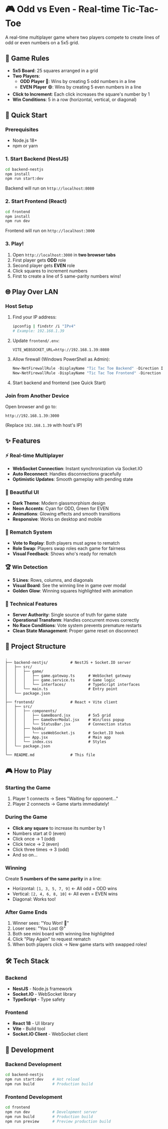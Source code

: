 # 🎮 Odd vs Even - Real-time Tic-Tac-Toe

A real-time multiplayer game where two players compete to create lines of odd or even numbers on a 5x5 grid.

## 🎯 Game Rules

- **5x5 Board**: 25 squares arranged in a grid
- **Two Players**: 
  - **ODD Player** 🔵: Wins by creating 5 odd numbers in a line
  - **EVEN Player** 🟢: Wins by creating 5 even numbers in a line
- **Click to Increment**: Each click increases the square's number by 1
- **Win Conditions**: 5 in a row (horizontal, vertical, or diagonal)

## 🚀 Quick Start

### Prerequisites
- Node.js 18+ 
- npm or yarn

### 1. Start Backend (NestJS)
```bash
cd backend-nestjs
npm install
npm run start:dev
```

Backend will run on `http://localhost:8080`

### 2. Start Frontend (React)
```bash
cd frontend
npm install
npm run dev
```

Frontend will run on `http://localhost:3000`

### 3. Play!
1. Open `http://localhost:3000` in **two browser tabs**
2. First player gets **ODD** role
3. Second player gets **EVEN** role
4. Click squares to increment numbers
5. First to create a line of 5 same-parity numbers wins!

## 🌐 Play Over LAN

### Host Setup
1. Find your IP address:
   ```bash
   ipconfig | findstr /i "IPv4"
   # Example: 192.168.1.39
   ```

2. Update `frontend/.env`:
   ```env
   VITE_WEBSOCKET_URL=http://192.168.1.39:8080
   ```

3. Allow firewall (Windows PowerShell as Admin):
   ```powershell
   New-NetFirewallRule -DisplayName "Tic Tac Toe Backend" -Direction Inbound -Protocol TCP -LocalPort 8080 -Action Allow
   New-NetFirewallRule -DisplayName "Tic Tac Toe Frontend" -Direction Inbound -Protocol TCP -LocalPort 3000 -Action Allow
   ```

4. Start backend and frontend (see Quick Start)

### Join from Another Device
Open browser and go to:
```
http://192.168.1.39:3000
```
(Replace `192.168.1.39` with host's IP)

## ✨ Features

### ⚡ Real-time Multiplayer
- **WebSocket Connection**: Instant synchronization via Socket.IO
- **Auto Reconnect**: Handles disconnections gracefully
- **Optimistic Updates**: Smooth gameplay with pending state

### 🎨 Beautiful UI
- **Dark Theme**: Modern glassmorphism design
- **Neon Accents**: Cyan for ODD, Green for EVEN
- **Animations**: Glowing effects and smooth transitions
- **Responsive**: Works on desktop and mobile

### 🔄 Rematch System
- **Vote to Replay**: Both players must agree to rematch
- **Role Swap**: Players swap roles each game for fairness
- **Visual Feedback**: Shows who's ready for rematch

### 🏆 Win Detection
- **5 Lines**: Rows, columns, and diagonals
- **Visual Board**: See the winning line in game over modal
- **Golden Glow**: Winning squares highlighted with animation

### 🔧 Technical Features
- **Server Authority**: Single source of truth for game state
- **Operational Transform**: Handles concurrent moves correctly
- **No Race Conditions**: Vote system prevents premature restarts
- **Clean State Management**: Proper game reset on disconnect

## 📁 Project Structure

```
.
├── backend-nestjs/          # NestJS + Socket.IO server
│   ├── src/
│   │   ├── game/
│   │   │   ├── game.gateway.ts      # WebSocket gateway
│   │   │   ├── game.service.ts      # Game logic
│   │   │   └── interfaces/          # TypeScript interfaces
│   │   └── main.ts                  # Entry point
│   └── package.json
│
├── frontend/                # React + Vite client
│   ├── src/
│   │   ├── components/
│   │   │   ├── GameBoard.jsx        # 5x5 grid
│   │   │   ├── GameOverModal.jsx    # Win/loss popup
│   │   │   └── StatusBar.jsx        # Connection status
│   │   ├── hooks/
│   │   │   └── useWebSocket.js      # Socket.IO hook
│   │   ├── App.jsx                  # Main app
│   │   └── index.css                # Styles
│   └── package.json
│
└── README.md                # This file
```

## 🎮 How to Play

### Starting the Game
1. Player 1 connects → Sees "Waiting for opponent..."
2. Player 2 connects → Game starts immediately!

### During the Game
- **Click any square** to increase its number by 1
- Numbers start at 0 (even)
- Click once → 1 (odd)
- Click twice → 2 (even)
- Click three times → 3 (odd)
- And so on...

### Winning
Create **5 numbers of the same parity** in a line:
- Horizontal: `[1, 3, 5, 7, 9]` ← All odd = ODD wins
- Vertical: `[2, 4, 6, 8, 10]` ← All even = EVEN wins
- Diagonal: Works too!

### After Game Ends
1. Winner sees: "You Won! 🎉"
2. Loser sees: "You Lost 😢"
3. Both see mini board with winning line highlighted
4. Click "Play Again" to request rematch
5. When both players click → New game starts with swapped roles!

## 🛠️ Tech Stack

### Backend
- **NestJS** - Node.js framework
- **Socket.IO** - WebSocket library
- **TypeScript** - Type safety

### Frontend
- **React 18** - UI library
- **Vite** - Build tool
- **Socket.IO Client** - WebSocket client

## 📝 Development

### Backend Development
```bash
cd backend-nestjs
npm run start:dev    # Hot reload
npm run build        # Production build
```

### Frontend Development
```bash
cd frontend
npm run dev          # Development server
npm run build        # Production build
npm run preview      # Preview production build
```
